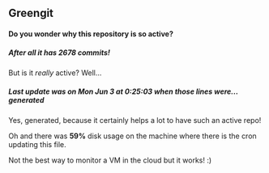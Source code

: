 ## Greengit

#### Do you wonder why this repository is so active?

##### After all it has 2678 commits!

But is it *really* active? Well...

##### Last update was on Mon Jun 3 at 0:25:03 when those lines were... generated

Yes, generated, because it certainly helps a lot to have such an active repo!

Oh and there was **59%** disk usage on the machine
where there is the cron updating this file.

Not the best way to monitor a VM in the cloud but it works! :)
